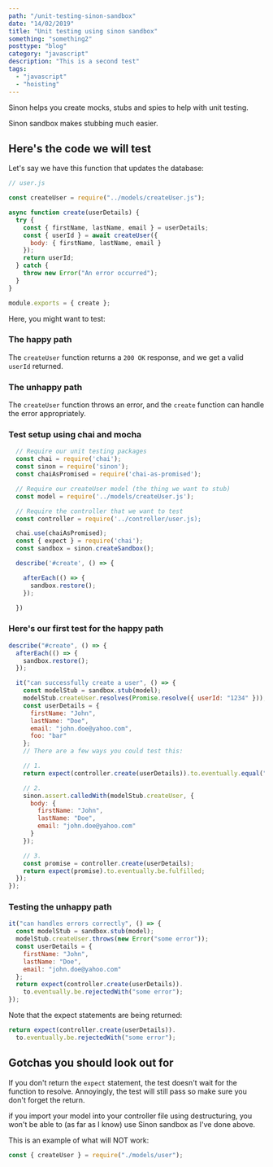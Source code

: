 ```yaml
---
path: "/unit-testing-sinon-sandbox"
date: "14/02/2019"
title: "Unit testing using sinon sandbox"
something: "something2"
posttype: "blog"
category: "javascript"
description: "This is a second test"
tags:
  - "javascript"
  - "hoisting"
---
```


Sinon helps you create mocks, stubs and spies to help with unit testing.

Sinon sandbox makes stubbing much easier.

## Here's the code we will test

Let's say we have this function that updates the database:

```javascript
// user.js

const createUser = require("../models/createUser.js");

async function create(userDetails) {
  try {
    const { firstName, lastName, email } = userDetails;
    const { userId } = await createUser({
      body: { firstName, lastName, email }
    });
    return userId;
  } catch {
    throw new Error("An error occurred");
  }
}

module.exports = { create };
```

Here, you might want to test:

### The happy path

The `createUser` function returns a `200 OK` response, and we get a valid `userId` returned.

### The unhappy path

The `createUser` function throws an error, and the `create` function can handle the error appropriately.

### Test setup using chai and mocha

```javascript
  // Require our unit testing packages
  const chai = require('chai');
  const sinon = require('sinon');
  const chaiAsPromised = require('chai-as-promised');

  // Require our createUser model (the thing we want to stub)
  const model = require('../models/createUser.js');

  // Require the controller that we want to test
  const controller = require('../controller/user.js);

  chai.use(chaiAsPromised);
  const { expect } = require('chai');
  const sandbox = sinon.createSandbox();

  describe('#create', () => {

    afterEach(() => {
      sandbox.restore();
    });

  })
```

### Here's our first test for the happy path

```javascript
describe("#create", () => {
  afterEach(() => {
    sandbox.restore();
  });

  it("can successfully create a user", () => {
    const modelStub = sandbox.stub(model);
    modelStub.createUser.resolves(Promise.resolve({ userId: "1234" }));
    const userDetails = {
      firstName: "John",
      lastName: "Doe",
      email: "john.doe@yahoo.com",
      foo: "bar"
    };
    // There are a few ways you could test this:

    // 1.
    return expect(controller.create(userDetails)).to.eventually.equal("1234");

    // 2.
    sinon.assert.calledWith(modelStub.createUser, {
      body: {
        firstName: "John",
        lastName: "Doe",
        email: "john.doe@yahoo.com"
      }
    });

    // 3.
    const promise = controller.create(userDetails);
    return expect(promise).to.eventually.be.fulfilled;
  });
});
```

### Testing the unhappy path

```javascript
it("can handles errors correctly", () => {
  const modelStub = sandbox.stub(model);
  modelStub.createUser.throws(new Error("some error"));
  const userDetails = {
    firstName: "John",
    lastName: "Doe",
    email: "john.doe@yahoo.com"
  };
  return expect(controller.create(userDetails)).
    to.eventually.be.rejectedWith("some error");
});
```

Note that the expect statements are being returned:

```javascript
return expect(controller.create(userDetails)).
  to.eventually.be.rejectedWith("some error");
```
## Gotchas you should look out for

If you don't return the `expect` statement, the test doesn't wait for the function to resolve. Annoyingly, the test will still pass so make sure you don't forget the return.

if you import your model into your controller file using destructuring, you won't be able to (as far as I know) use Sinon sandbox as I've done above.

This is an example of what will NOT work:

```javascript
const { createUser } = require("./models/user");
```
